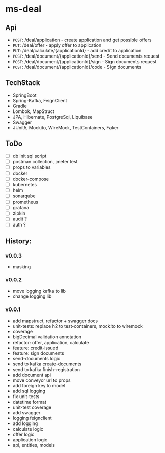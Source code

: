 # ms-deal

## Api

- `POST`: /deal/application - create application and get possible offers
- `PUT`: /deal/offer - apply offer to application
- `PUT`: /deal/calculate/{applicationId} - add credit to application
- `POST`: /deal/document/{applicationId}/send - Send documents request
- `POST`: /deal/document/{applicationId}/sign - Sign documents request
- `POST`: /deal/document/{applicationId}/code - Sign documents

## TechStack

- SpringBoot
- Spring-Kafka, FeignClient
- Gradle
- Lombok, MapStruct
- JPA, Hibernate, PostgreSql, Liquibase
- Swagger
- JUnit5, Mockito, WireMock, TestContainers, Faker

## ToDo

- [ ] db init sql script
- [ ] postman collection, jmeter test
- [ ] props to variables
- [ ] docker
- [ ] docker-compose
- [ ] kubernetes
- [ ] helm
- [ ] sonarqube
- [ ] prometheus
- [ ] grafana
- [ ] zipkin
- [ ] audit ?
- [ ] auth ?

## History:

### v0.0.3

- masking

### v0.0.2

- move logging kafka to lib
- change logging lib

### v0.0.1

- add mapstruct, refactor + swagger docs
- unit-tests: replace h2 to test-containers, mockito to wiremock
- coverage
- bigDecimal validation annotation
- refactor: offer, application, calculate
- feature: credit-issued
- feature: sign documents
- send-documents logic
- send to kafka create-documents
- send to kafka finish-registration
- add document api
- move conveyor url to props
- add foreign key to model
- add sql logging
- fix unit-tests
- datetime format
- unit-test coverage
- add swagger
- logging feignclient
- add logging
- calculate logic
- offer logic
- application logic
- api, entities, models